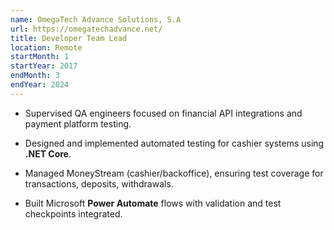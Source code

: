 ```yaml
---
name: OmegaTech Advance Solutions, S.A
url: https://omegatechadvance.net/
title: Developer Team Lead
location: Remote
startMonth: 1
startYear: 2017
endMonth: 3
endYear: 2024
---
```


<!-- - **Lead** a team within the Cashier division responsible for developing integrations and rules for financial services in the cashier system.
- Supervised developers and QA dedicated to projects focusing on cashier integrations and financial regulations.
- Developed **.NET Core** applications for credit card file loading, processing, and whitelisting
- Integrate 3d party **APIs** for **credit card** processors, **EWallets**, **ECheck**, and **cryptocurrencies** (Bitcoin, Ethereum, Litecoin).
- Maintained the MoneyStream system (Cashier and Backoffice) for deposit and withdrawal control.
- Managed campaign services for payment operations and transaction updates. Using **C#** ingtegrating **3d Parties API**.
- Developed and deployed an automated workflow using **Microsoft Power Automate** to streamline internal approval processes for expense reports, integrating **Microsoft Teams**, **Outlook**, and **SharePoint**. -->

- Supervised QA engineers focused on financial API integrations and payment platform testing.

- Designed and implemented automated testing for cashier systems using **.NET Core**.

- Managed MoneyStream (cashier/backoffice), ensuring test coverage for transactions, deposits, withdrawals.

- Built Microsoft **Power Automate** flows with validation and test checkpoints integrated.